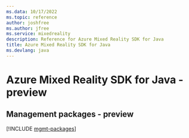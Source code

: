 ```yaml
---
ms.data: 10/17/2022
ms.topic: reference
author: joshfree
ms.author: jfree
ms.service: mixedreality
description: Reference for Azure Mixed Reality SDK for Java
title: Azure Mixed Reality SDK for Java
ms.devlang: java
---
```

# Azure Mixed Reality SDK for Java - preview

## Management packages - preview
[!INCLUDE [mgmt-packages](mixed-reality-mgmt-index.md)]